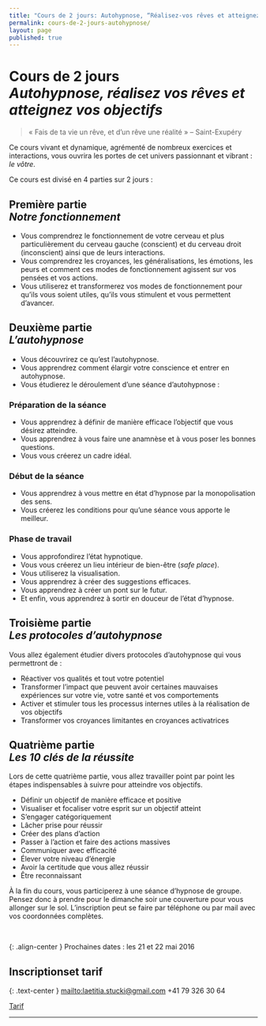 ```yaml
---
title: "Cours de 2 jours: Autohypnose, “Réalisez-vos rêves et atteignez vos objectifs”"
permalink: cours-de-2-jours-autohypnose/
layout: page
published: true
---
```


# Cours de 2 jours<br/>*Autohypnose, réalisez vos rêves et atteignez vos objectifs*

> « Fais de ta vie un rêve, et d’un rêve une réalité » – Saint-Exupéry

Ce cours vivant et dynamique, agrémenté de nombreux exercices et interactions, vous ouvrira les portes de cet univers passionnant et vibrant : *le vôtre*.

Ce cours est divisé en 4 parties sur 2 jours :

## Première partie<br/>*Notre fonctionnement*

- Vous comprendrez le fonctionnement de votre cerveau et plus particulièrement du cerveau gauche (conscient) et du cerveau droit (inconscient) ainsi que de leurs interactions.
- Vous comprendrez les croyances, les généralisations, les émotions, les peurs et comment ces modes de fonctionnement agissent sur vos pensées et vos actions.
- Vous utiliserez et transformerez vos modes de fonctionnement pour qu’ils vous soient utiles, qu’ils vous stimulent et vous permettent d’avancer.

## Deuxième partie<br/>*L’autohypnose*

- Vous découvrirez ce qu’est l’autohypnose.
- Vous apprendrez comment élargir votre conscience et entrer en autohypnose.
- Vous étudierez le déroulement d’une séance d’autohypnose :

### Préparation de la séance

- Vous apprendrez à définir de manière efficace l’objectif que vous désirez atteindre.
- Vous apprendrez à vous faire une anamnèse et à vous poser les bonnes questions.
- Vous vous créerez un cadre idéal.

### Début de la séance

- Vous apprendrez à vous mettre en état d’hypnose par la monopolisation des sens.
- Vous créerez les conditions pour qu’une séance vous apporte le meilleur.

### Phase de travail

- Vous approfondirez l’état hypnotique.
- Vous vous créerez un lieu intérieur de bien-être (*safe place*).
- Vous utiliserez la visualisation.
- Vous apprendrez à créer des suggestions efficaces.
- Vous apprendrez à créer un pont sur le futur.
- Et enfin, vous apprendrez à sortir en douceur de l’état d’hypnose.

## Troisième partie<br/>*Les protocoles d’autohypnose*

Vous allez également étudier divers protocoles d’autohypnose qui vous permettront de :

- Réactiver vos qualités et tout votre potentiel
- Transformer l’impact que peuvent avoir certaines mauvaises expériences sur votre vie, votre santé et vos comportements
- Activer et stimuler tous les processus internes utiles à la réalisation de vos objectifs
- Transformer vos croyances limitantes en croyances activatrices

## Quatrième partie<br/>*Les 10 clés de la réussite*

Lors de cette quatrième partie, vous allez travailler point par point les étapes indispensables à suivre pour atteindre vos objectifs.

- Définir un objectif de manière efficace et positive
- Visualiser et focaliser votre esprit sur un objectif atteint
- S’engager catégoriquement
- Lâcher prise pour réussir
- Créer des plans d’action
- Passer à l’action et faire des actions massives
- Communiquer avec efficacité
- Élever votre niveau d’énergie
- Avoir la certitude que vous allez réussir
- Être reconnaissant

À la fin du cours, vous participerez à une séance d’hypnose de groupe. Pensez donc à prendre pour le dimanche soir une couverture pour vous allonger sur le sol. L’inscription peut se faire par téléphone ou par mail avec vos coordonnées complètes.

&nbsp;

{: .align-center }
<span class="brun">Prochaines dates : les 21 et 22 mai 2016</span>

## Inscriptionset tarif



{: .text-center }
<mailto:laetitia.stucki@gmail.com>
<i class="fa fa-mobile"></i> +41 79 326 30 64

[Tarif](http://laetitia-stucki.ch/tarifs/)

<hr style="page-break-after:always;"/>

